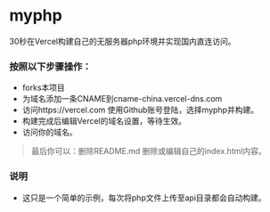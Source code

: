 # myphp
30秒在Vercel构建自己的无服务器php环境并实现国内直连访问。
### 按照以下步骤操作：
- forks本项目
- 为域名添加一条CNAME到cname-china.vercel-dns.com
- 访问https://vercel.com 使用Github账号登陆，选择myphp并构建。
- 构建完成后编辑Vercel的域名设置，等待生效。
- 访问你的域名。
> 最后你可以：删除README.md 删除或编辑自己的index.html内容。
### 说明
- 这只是一个简单的示例，每次将php文件上传至api目录都会自动构建。
